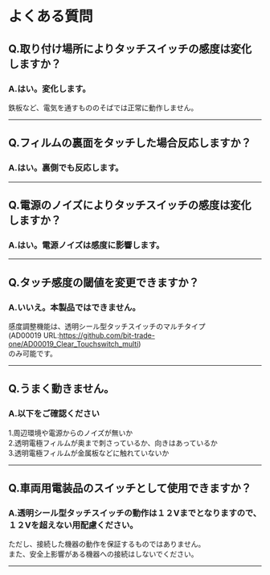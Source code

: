 # よくある質問
## Q.取り付け場所によりタッチスイッチの感度は変化しますか？  

### A.はい。変化します。  
鉄板など、電気を通すもののそばでは正常に動作しません。

---

## Q.フィルムの裏面をタッチした場合反応しますか？

### A.はい。裏側でも反応します。

---

## Q.電源のノイズによりタッチスイッチの感度は変化しますか？

### A.はい。電源ノイズは感度に影響します。

---

## Q.タッチ感度の閾値を変更できますか？

### A.いいえ。本製品ではできません。
感度調整機能は、透明シール型タッチスイッチのマルチタイプ  
(AD00019 URL:https://github.com/bit-trade-one/AD00019_Clear_Touchswitch_multi)  
のみ可能です。  


---

## Q.うまく動きません。

### A.以下をご確認ください

1.周辺環境や電源からのノイズが無いか  
2.透明電極フィルムが奥まで刺さっているか、向きはあっているか  
3.透明電極フィルムが金属板などに触れていないか  

---

## Q.車両用電装品のスイッチとして使用できますか？

### A.透明シール型タッチスイッチの動作は１２Vまでとなりますので、１２Vを超えない用配慮ください。

ただし、接続した機器の動作を保証するものではありません。  
また、安全上影響がある機器への接続はしないでください。  


---
